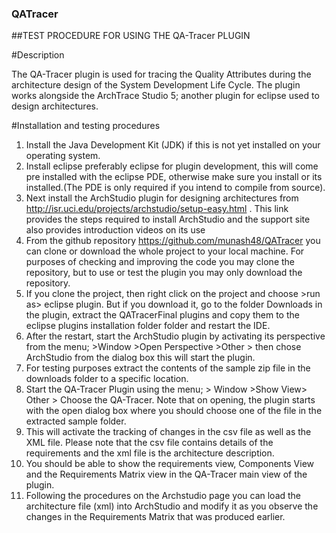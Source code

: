 ### QATracer

##TEST PROCEDURE FOR USING THE QA-Tracer PLUGIN 

#Description 

The QA-Tracer plugin is used for tracing the Quality Attributes during the architecture design of the  System Development Life Cycle. The plugin works alongside the ArchTrace Studio 5; another plugin for eclipse used to design architectures.

#Installation and testing procedures

1)	Install the Java Development Kit (JDK) if this is not yet installed on your operating system.
2)	Install eclipse preferably eclipse for plugin development, this will come pre installed with the eclipse PDE, otherwise make sure you install or its installed.(The PDE is only required if you intend to compile from source). 
3)	Next install the ArchStudio plugin for designing architectures from
http://isr.uci.edu/projects/archstudio/setup-easy.html . This link provides the steps required to install ArchStudio and the support site also provides introduction videos on its use
4)	From the github repository https://github.com/munash48/QATracer you can clone or download the whole project to your local machine. For purposes of checking and improving the code you may clone the repository, but to use or test the plugin you may only download the repository.
5)	If you clone the project, then right click on the project and choose >run as> eclipse plugin. But if you download it, go to the folder Downloads in the plugin, extract the QATracerFinal plugins and copy them to the eclipse plugins installation folder folder and restart the IDE.
6)	After the restart, start the ArchStudio plugin by activating its perspective from the menu; >Window >Open Perspective >Other > then chose ArchStudio from the dialog box this will start the plugin.
7)	For testing purposes extract the contents of the sample zip file in the downloads folder to a specific location.
8)	Start the QA-Tracer Plugin using the menu; > Window >Show View> Other > Choose the QA-Tracer. Note that on opening, the plugin starts with the open dialog box where you should choose one of the file in the extracted sample folder.
9)	This will activate the tracking of changes in the csv file as well as the XML file. Please note that the csv file contains details of the requirements and the xml file is the architecture description.
10)	You should be able to show the requirements view, Components View and the Requirements Matrix view in the QA-Tracer main view of the plugin.
11)	Following the procedures on the Archstudio page you can load the architecture file (xml) into ArchStudio and modify it as you observe the changes in the Requirements Matrix that was produced earlier.

